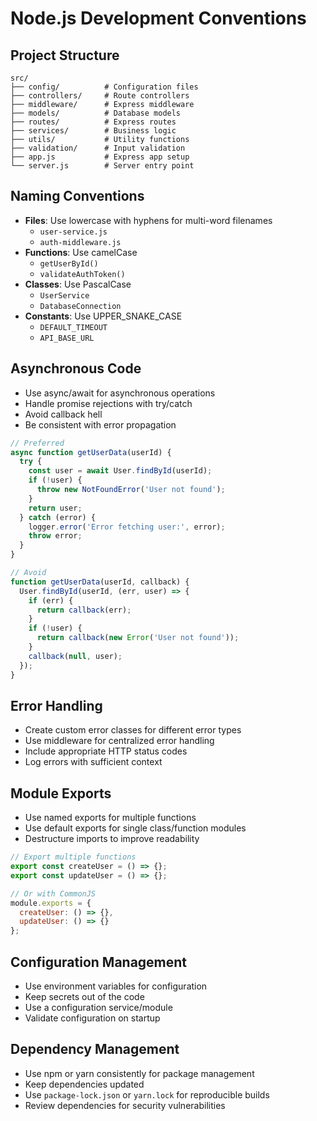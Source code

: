 # Node.js Development Conventions

## Project Structure

```plaintext
src/
├── config/          # Configuration files
├── controllers/     # Route controllers
├── middleware/      # Express middleware
├── models/          # Database models
├── routes/          # Express routes
├── services/        # Business logic
├── utils/           # Utility functions
├── validation/      # Input validation
├── app.js           # Express app setup
└── server.js        # Server entry point
```

## Naming Conventions

- **Files**: Use lowercase with hyphens for multi-word filenames
  - `user-service.js`
  - `auth-middleware.js`
- **Functions**: Use camelCase
  - `getUserById()`
  - `validateAuthToken()`
- **Classes**: Use PascalCase
  - `UserService`
  - `DatabaseConnection`
- **Constants**: Use UPPER_SNAKE_CASE
  - `DEFAULT_TIMEOUT`
  - `API_BASE_URL`

## Asynchronous Code

- Use async/await for asynchronous operations
- Handle promise rejections with try/catch
- Avoid callback hell
- Be consistent with error propagation

```javascript
// Preferred
async function getUserData(userId) {
  try {
    const user = await User.findById(userId);
    if (!user) {
      throw new NotFoundError('User not found');
    }
    return user;
  } catch (error) {
    logger.error('Error fetching user:', error);
    throw error;
  }
}

// Avoid
function getUserData(userId, callback) {
  User.findById(userId, (err, user) => {
    if (err) {
      return callback(err);
    }
    if (!user) {
      return callback(new Error('User not found'));
    }
    callback(null, user);
  });
}
```

## Error Handling

- Create custom error classes for different error types
- Use middleware for centralized error handling
- Include appropriate HTTP status codes
- Log errors with sufficient context

## Module Exports

- Use named exports for multiple functions
- Use default exports for single class/function modules
- Destructure imports to improve readability

```javascript
// Export multiple functions
export const createUser = () => {};
export const updateUser = () => {};

// Or with CommonJS
module.exports = {
  createUser: () => {},
  updateUser: () => {}
};
```

## Configuration Management

- Use environment variables for configuration
- Keep secrets out of the code
- Use a configuration service/module
- Validate configuration on startup

## Dependency Management

- Use npm or yarn consistently for package management
- Keep dependencies updated
- Use `package-lock.json` or `yarn.lock` for reproducible builds
- Review dependencies for security vulnerabilities
